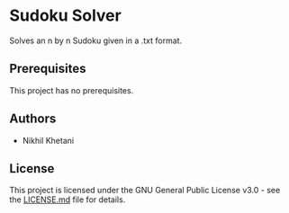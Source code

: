 # Sudoku Solver
Solves an n by n Sudoku given in a .txt format.

## Prerequisites
This project has no prerequisites.

## Authors
+ Nikhil Khetani

## License
This project is licensed under the GNU General Public License v3.0 - see the [LICENSE.md](/LICENSE) file for details.

